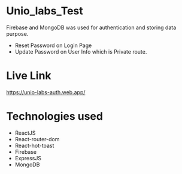 # Unio_labs_Test

Firebase and MongoDB was used for authentication and storing data purpose.

- Reset Password on Login Page
- Update Password on User Info which is Private route.

# Live Link
https://unio-labs-auth.web.app/

# Technologies used

- ReactJS
- React-router-dom
- React-hot-toast
- Firebase
- ExpressJS
- MongoDB
